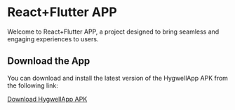 # React+Flutter APP

Welcome to React+Flutter APP, a project designed to bring seamless and engaging experiences to users.


## Download the App

You can download and install the latest version of the HygwellApp APK from the following link:

[Download HygwellApp APK](https://drive.google.com/file/d/16_5ymB60Z9WMGSoOpNQUiFbxn2Rwlq3m/view?usp=sharing)
